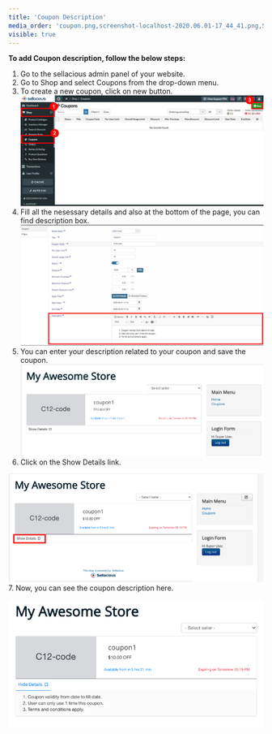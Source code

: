 ```yaml
---
title: 'Coupon Description'
media_order: 'coupon.png,screenshot-localhost-2020.06.01-17_44_41.png,Screen Shot 2020-06-01 at 5.48.32 PM.png,screenshot-localhost-2020.06.01-17_49_52.png'
visible: true
---
```


**To add Coupon description, follow the below steps:**

1. Go to the sellacious admin panel of your website.
2. Go to Shop and select Coupons from the drop-down menu.
3. To create a new coupon, click on new button.
![](coupon.png)
4. Fill all the nesessary details and also at the bottom of the page, you can find description box.
![](screenshot-localhost-2020.06.01-17_44_41.png)
5. You can enter your description related to your coupon and save the coupon.
![](Screen%20Shot%202020-06-01%20at%205.48.32%20PM.png)
6. Click on the Show Details link.

![](screenshot-localhost-2020.06.01-17_49_52.png)
7. Now, you can see the coupon description here.

![](Screen%20Shot%202020-06-01%20at%205.50.12%20PM.png)